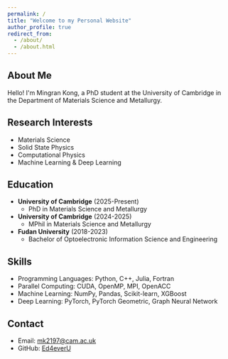 ```yaml
---
permalink: /
title: "Welcome to my Personal Website"
author_profile: true
redirect_from: 
  - /about/
  - /about.html
---
```


## About Me

Hello! I'm Mingran Kong, a PhD student at the University of Cambridge in the Department of Materials Science and Metallurgy.

## Research Interests

- Materials Science
- Solid State Physics
- Computational Physics
- Machine Learning & Deep Learning

## Education

- **University of Cambridge** (2025-Present)
  - PhD in Materials Science and Metallurgy
- **University of Cambridge** (2024-2025)
  - MPhil in Materials Science and Metallurgy
- **Fudan University** (2018-2023)
  - Bachelor of Optoelectronic Information Science and Engineering

## Skills

- Programming Languages: Python, C++, Julia, Fortran
- Parallel Computing: CUDA, OpenMP, MPI, OpenACC
- Machine Learning: NumPy, Pandas, Scikit-learn, XGBoost
- Deep Learning: PyTorch, PyTorch Geometric, Graph Neural Network

## Contact

- Email: [mk2197@cam.ac.uk](mk2197@cam.ac.uk)
- GitHub: [Ed4everU](https://github.com/Ed4everU)


